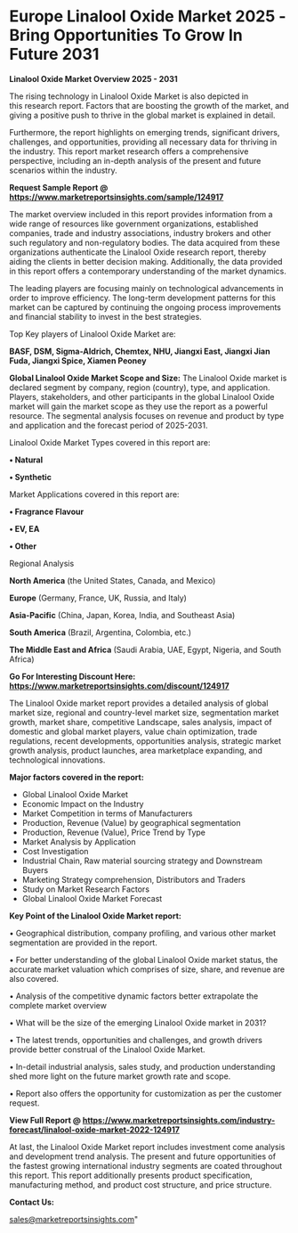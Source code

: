 # Europe Linalool Oxide Market 2025 -Bring Opportunities To Grow In Future 2031

<Strong> Linalool Oxide Market Overview 2025 - 2031</strong>

The rising technology in Linalool Oxide Market is also depicted in this research report. Factors that are boosting the growth of the market, and giving a positive push to thrive in the global market is explained in detail.

Furthermore, the report highlights on emerging trends, significant drivers, challenges, and opportunities, providing all necessary data for thriving in the industry. This report market research offers a comprehensive perspective, including an in-depth analysis of the present and future scenarios within the industry.

<strong>Request Sample Report @ <a href=https://www.marketreportsinsights.com/sample/124917>https://www.marketreportsinsights.com/sample/124917</a></strong>

The market overview included in this report provides information from a wide range of resources like government organizations, established companies, trade and industry associations, industry brokers and other such regulatory and non-regulatory bodies. The data acquired from these organizations authenticate the Linalool Oxide research report, thereby aiding the clients in better decision making. Additionally, the data provided in this report offers a contemporary understanding of the market dynamics.

The leading players are focusing mainly on technological advancements in order to improve efficiency. The long-term development patterns for this market can be captured by continuing the ongoing process improvements and financial stability to invest in the best strategies.

Top Key players of Linalool Oxide Market are:

<strong>BASF, DSM, Sigma-Aldrich, Chemtex, NHU, Jiangxi East, Jiangxi Jian Fuda, Jiangxi Spice, Xiamen Peoney</strong>

<strong><b>Global Linalool Oxide Market Scope and Size:</b></strong>
The Linalool Oxide market is declared segment by company, region (country), type, and application. Players, stakeholders, and other participants in the global Linalool Oxide market will gain the market scope as they use the report as a powerful resource. The segmental analysis focuses on revenue and product by type and application and the forecast period of 2025-2031.

Linalool Oxide Market Types covered in this report are:

<strong>• Natural

• Synthetic</strong>

Market Applications covered in this report are:

<strong>• Fragrance Flavour

• EV, EA

• Other</strong> 

Regional Analysis

<strong>North America</strong> (the United States, Canada, and Mexico)

<strong>Europe</strong> (Germany, France, UK, Russia, and Italy)

<strong>Asia-Pacific</strong> (China, Japan, Korea, India, and Southeast Asia)

<strong>South America</strong> (Brazil, Argentina, Colombia, etc.)

<strong>The Middle East and Africa</strong> (Saudi Arabia, UAE, Egypt, Nigeria, and South Africa)

<strong>Go For Interesting Discount Here: <a href=https://www.marketreportsinsights.com/discount/124917>https://www.marketreportsinsights.com/discount/124917</a></strong>

The Linalool Oxide market report provides a detailed analysis of global market size, regional and country-level market size, segmentation market growth, market share, competitive Landscape, sales analysis, impact of domestic and global market players, value chain optimization, trade regulations, recent developments, opportunities analysis, strategic market growth analysis, product launches, area marketplace expanding, and technological innovations.

<strong><b>Major factors covered in the report:</b></strong>
<ul>
  <li>Global Linalool Oxide Market </li>
  <li>Economic Impact on the Industry</li>
  <li>Market Competition in terms of Manufacturers</li>
  <li>Production, Revenue (Value) by geographical segmentation</li>
  <li>Production, Revenue (Value), Price Trend by Type</li>
  <li>Market Analysis by Application</li>
  <li>Cost Investigation</li>
  <li>Industrial Chain, Raw material sourcing strategy and Downstream Buyers</li>
  <li>Marketing Strategy comprehension, Distributors and Traders</li>
  <li>Study on Market Research Factors</li>
  <li>Global Linalool Oxide Market Forecast</li>
</ul>

<strong><b>Key Point of the Linalool Oxide Market report:</b></strong>

• Geographical distribution, company profiling, and various other market segmentation are provided in the report.

• For better understanding of the global Linalool Oxide market status, the accurate market valuation which comprises of size, share, and revenue are also covered.

• Analysis of the competitive dynamic factors better extrapolate the complete market overview

• What will be the size of the emerging Linalool Oxide market in 2031?

• The latest trends, opportunities and challenges, and growth drivers provide better construal of the Linalool Oxide Market.

• In-detail industrial analysis, sales study, and production understanding shed more light on the future market growth rate and scope.

• Report also offers the opportunity for customization as per the customer request.

<strong><b>View Full Report @ <a href=https://www.marketreportsinsights.com/industry-forecast/linalool-oxide-market-2022-124917>https://www.marketreportsinsights.com/industry-forecast/linalool-oxide-market-2022-124917</a></b></strong>


At last, the Linalool Oxide Market report includes investment come analysis and development trend analysis. The present and future opportunities of the fastest growing international industry segments are coated throughout this report. This report additionally presents product specification, manufacturing method, and product cost structure, and price structure.

<strong>Contact Us:</strong>

sales@marketreportsinsights.com"
